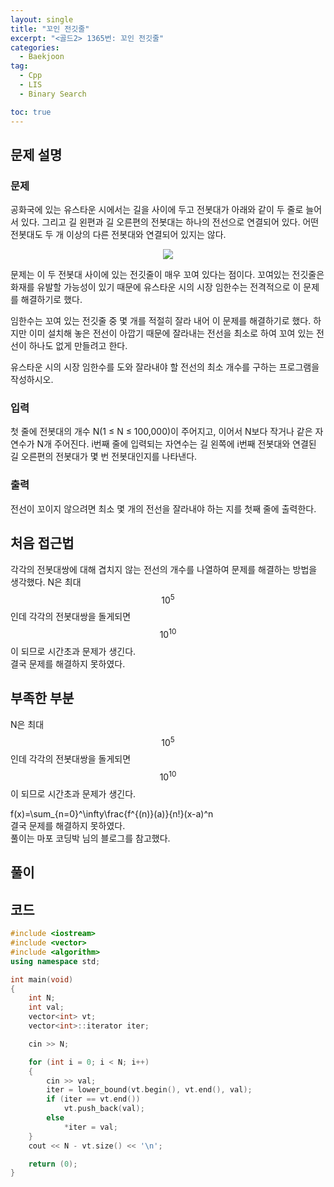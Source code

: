 ```yaml
---
layout: single
title: "꼬인 전깃줄"
excerpt: "<골드2> 1365번: 꼬인 전깃줄"
categories:
  - Baekjoon
tag:
  - Cpp
  - LIS
  - Binary Search

toc: true
---
```


## 문제 설명
### 문제
공화국에 있는 유스타운 시에서는 길을 사이에 두고 전봇대가 아래와 같이 두 줄로 늘어서 있다. 그리고 길 왼편과 길 오른편의 전봇대는 하나의 전선으로 연결되어 있다. 어떤 전봇대도 두 개 이상의 다른 전봇대와 연결되어 있지는 않다.  
<div style="text-align : center;">
	<img src="https://onlinejudgeimages.s3-ap-northeast-1.amazonaws.com/upload/201004/picpicpicpicpicpicpicp.JPG">
</div>   
   
문제는 이 두 전봇대 사이에 있는 전깃줄이 매우 꼬여 있다는 점이다. 꼬여있는 전깃줄은 화재를 유발할 가능성이 있기 때문에 유스타운 시의 시장 임한수는 전격적으로 이 문제를 해결하기로 했다.   
   
임한수는 꼬여 있는 전깃줄 중 몇 개를 적절히 잘라 내어 이 문제를 해결하기로 했다. 하지만 이미 설치해 놓은 전선이 아깝기 때문에 잘라내는 전선을 최소로 하여 꼬여 있는 전선이 하나도 없게 만들려고 한다.    
   
유스타운 시의 시장 임한수를 도와 잘라내야 할 전선의 최소 개수를 구하는 프로그램을 작성하시오.

### 입력
첫 줄에 전봇대의 개수 N(1 ≤ N ≤ 100,000)이 주어지고, 이어서 N보다 작거나 같은 자연수가 N개 주어진다. i번째 줄에 입력되는 자연수는 길 왼쪽에 i번째 전봇대와 연결된 길 오른편의 전봇대가 몇 번 전봇대인지를 나타낸다.

### 출력
전선이 꼬이지 않으려면 최소 몇 개의 전선을 잘라내야 하는 지를 첫째 줄에 출력한다.

## 처음 접근법
각각의 전봇대쌍에 대해 겹치지 않는 전선의 개수를 나열하여 문제를 해결하는 방법을 생각했다. N은 최대 $$10^5$$ 인데 각각의 전봇대쌍을 돌게되면 $$10^10$$ 이 되므로 시간초과 문제가 생긴다.   
결국 문제를 해결하지 못하였다.

## 부족한 부분
 N은 최대 $$10^5$$ 인데 각각의 전봇대쌍을 돌게되면 $$10^10$$ 이 되므로 시간초과 문제가 생긴다.   


 f(x)=\sum_{n=0}^\infty\frac{f^{(n)}(a)}{n!}(x-a)^n   
결국 문제를 해결하지 못하였다.   
풀이는 마포 코딩박 님의 블로그를 참고했다.   
[](https://mapocodingpark.blogspot.com/2020/06/1365.html)

## 풀이


## 코드
```cpp
#include <iostream>
#include <vector>
#include <algorithm>
using namespace std;

int main(void)
{
	int N;
	int val;
	vector<int> vt;
	vector<int>::iterator iter;

	cin >> N;

	for (int i = 0; i < N; i++)
	{
		cin >> val;
		iter = lower_bound(vt.begin(), vt.end(), val);
		if (iter == vt.end())
			vt.push_back(val);
		else
			*iter = val;
	}
	cout << N - vt.size() << '\n';

	return (0);	
}
```